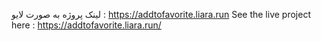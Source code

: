 لینک پروژه به صورت لایو : https://addtofavorite.liara.run
See the live project here : https://addtofavorite.liara.run/
